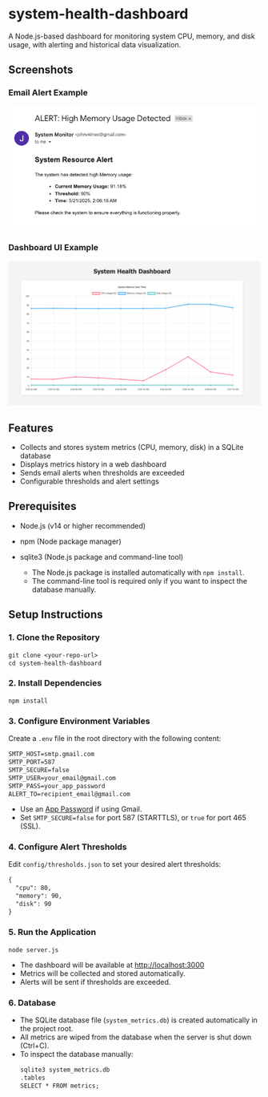 # system-health-dashboard

A Node.js-based dashboard for monitoring system CPU, memory, and disk usage, with alerting and historical data visualization.

## Screenshots

### Email Alert Example
![Email Alert](./docs/email.png)

### Dashboard UI Example
![Dashboard UI](./docs/dashboard.png)

## Features
- Collects and stores system metrics (CPU, memory, disk) in a SQLite database
- Displays metrics history in a web dashboard
- Sends email alerts when thresholds are exceeded
- Configurable thresholds and alert settings

## Prerequisites
- Node.js (v14 or higher recommended)
- npm (Node package manager)
- sqlite3 (Node.js package and command-line tool)

  - The Node.js package is installed automatically with `npm install`.
  - The command-line tool is required only if you want to inspect the database manually.

## Setup Instructions

### 1. Clone the Repository
```
git clone <your-repo-url>
cd system-health-dashboard
```

### 2. Install Dependencies
```
npm install
```

### 3. Configure Environment Variables
Create a `.env` file in the root directory with the following content:
```
SMTP_HOST=smtp.gmail.com
SMTP_PORT=587
SMTP_SECURE=false
SMTP_USER=your_email@gmail.com
SMTP_PASS=your_app_password
ALERT_TO=recipient_email@gmail.com
```
- Use an [App Password](https://support.google.com/accounts/answer/185833?hl=en) if using Gmail.
- Set `SMTP_SECURE=false` for port 587 (STARTTLS), or `true` for port 465 (SSL).

### 4. Configure Alert Thresholds
Edit `config/thresholds.json` to set your desired alert thresholds:
```
{
  "cpu": 80,
  "memory": 90,
  "disk": 90
}
```

### 5. Run the Application
```
node server.js
```
- The dashboard will be available at [http://localhost:3000](http://localhost:3000)
- Metrics will be collected and stored automatically.
- Alerts will be sent if thresholds are exceeded.

### 6. Database
- The SQLite database file (`system_metrics.db`) is created automatically in the project root.
- All metrics are wiped from the database when the server is shut down (Ctrl+C).
- To inspect the database manually:
  ```
  sqlite3 system_metrics.db
  .tables
  SELECT * FROM metrics;
  ```
